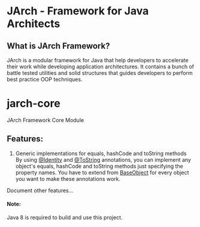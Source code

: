 # JArch - Framework for Java Architects
## What is JArch Framework?
JArch is a modular framework for Java that help developers to accelerate their work while developing 
application architectures. It contains a bunch of battle tested utilities and solid structures that guides developers 
to perform best practice OOP techniques.

# jarch-core
JArch Framework Core Module
## Features:
1. Generic implementations for equals, hashCode and toString methods<br>
By using [@Identity](src/main/java/org/jarchframework/core/model/Identity.java) and 
[@ToString](src/main/java/org/jarchframework/core/model/ToString.java)
annotations, you can implement any object's equals, hashCode and toString methods just specifying the property names. 
You have to extend from [BaseObject](src/main/java/org/jarchframework/core/model/BaseObject.java) for every object you want to make these annotations work.  

Document other features...

#### Note:
Java 8 is required to build and use this project. 
